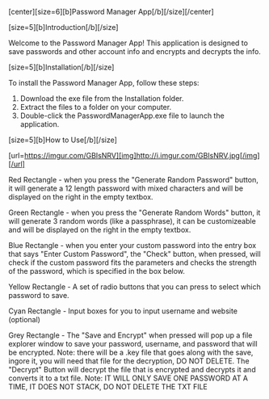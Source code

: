 [center][size=6][b]Password Manager App[/b][/size][/center]

[size=5][b]Introduction[/b][/size]

Welcome to the Password Manager App! This application is designed to save passwords and other account info and encrypts and decrypts the info.

[size=5][b]Installation[/b][/size]

To install the Password Manager App, follow these steps:

1. Download the exe file from the Installation folder.
2. Extract the files to a folder on your computer.
3. Double-click the PasswordManagerApp.exe file to launch the application.

[size=5][b]How to Use[/b][/size]

[url=https://imgur.com/GBIsNRV][img]http://i.imgur.com/GBIsNRV.jpg[/img][/url]

Red Rectangle - when you press the "Generate Random Password" button, it will generate a 12 length password with mixed characters and will be displayed on the right in                   the empty textbox.

Green Rectangle - when you press the "Generate Random Words" button, it will generate 3 random words (like a passphrase), it can be customizeable and will be displayed                     on the right in the empty textbox.

Blue Rectangle - when you enter your custom password into the entry box that says "Enter Custom Password", the "Check" button, when pressed, will check if the custom                      password fits the parameters and checks the strength of the password, which is specified in the box below.

Yellow Rectangle - A set of radio buttons that you can press to select which password to save.

Cyan Rectangle - Input boxes for you to input username and website (optional)

Grey Rectangle - The "Save and Encrypt" when pressed will pop up a file explorer window to save your password, username, and password that will be encrypted. 
                 Note: there will be a .key file that goes along with the save, ingore it, you will need that file for the decryption, DO NOT DELETE. The "Decrypt"                      Button will decrypt the file that is encrypted and decrypts it and converts it to a txt file. 
                 Note: IT WILL ONLY SAVE ONE PASSWORD AT A TIME, IT DOES NOT STACK, DO NOT DELETE THE TXT FILE


